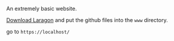 An extremely basic website.

[Download Laragon](https://laragon.org/download/) and put the github files into the `www` directory.

go to `https://localhost/`
